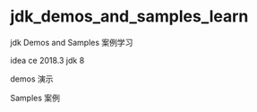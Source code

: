 # jdk_demos_and_samples_learn
jdk Demos and Samples 案例学习

idea ce 2018.3
jdk 8

demos 演示

Samples 案例